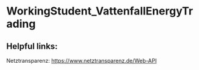 # WorkingStudent_VattenfallEnergyTrading
## Helpful links:
Netztransparenz: https://www.netztransparenz.de/Web-API
